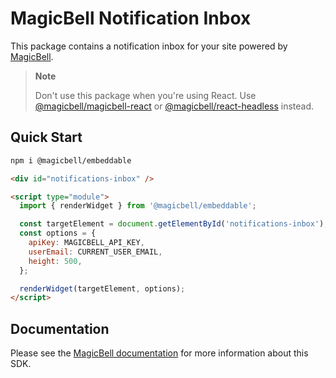 # MagicBell Notification Inbox

This package contains a notification inbox for your site powered by [MagicBell](https://magicbell.com).

> **Note**
>
> Don't use this package when you're using React. Use [@magicbell/magicbell-react](https://github.com/magicbell/magicbell-js/tree/main/packages/react) or [@magicbell/react-headless](https://github.com/magicbell/magicbell-js/tree/main/packages/react-headless) instead.

## Quick Start

```sh
npm i @magicbell/embeddable
```

```html
<div id="notifications-inbox" />

<script type="module">
  import { renderWidget } from '@magicbell/embeddable';

  const targetElement = document.getElementById('notifications-inbox');
  const options = {
    apiKey: MAGICBELL_API_KEY,
    userEmail: CURRENT_USER_EMAIL,
    height: 500,
  };

  renderWidget(targetElement, options);
</script>
```

## Documentation

Please see the [MagicBell documentation](https://magicbell.com/docs/libraries/embeddable) for more information about this SDK.
